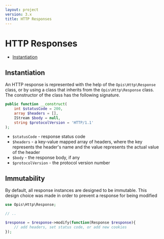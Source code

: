 ```yaml
---
layout: project
version: 3.x
title: HTTP Responses
---
```

# HTTP Responses

* [Instantiation](#instantiation)

## Instantiation

An HTTP response is represented with the help of the `Opis\Http\Response` class, 
or by using a class that inherits from the `Opis\Http\Response` class. 
The constructor of the class has the following signature.

```php
public function __construct(
    int $statusCode = 200, 
    array $headers = [], 
    IStream $body = null, 
    string $protocolVersion = 'HTTP/1.1'
);
```

* `$statusCode` - response status code
* `$headers` - a key-value mapped array of headers, where the key represents the header's name and the value
represents the actual value of the header
* `$body` - the response body, if any
* `$protocolVersion` - the protocol version number

## Immutability

By default, all response instances are designed to be immutable. This design choice was made in order to prevent
a response for being modified

```php
use Opis\Http\Response;

// ..

$response = $response->modify(function(Response $response){
    // add headers, set status code, or add new cookies
});
```